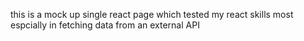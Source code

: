 this is a mock up single react page which tested my react skills most espcially in fetching data from an external API
